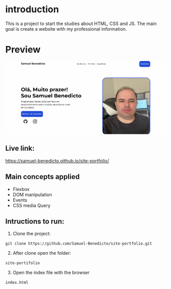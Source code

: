 # introduction

This is a project to start the studies about HTML, CSS and JS.
The main goal is create a website with my professional information.

# Preview

<img src="https://github.com/Samuel-Benedicto/site-portf-lio/blob/main/preview.png" heigth="500"/>

## Live link:

https://samuel-benedicto.github.io/site-portfolio/

## Main concepts applied

- Flexbox
- DOM manipulation
- Events
- CSS media Query

## Intructions to run:

1. Clone the project:

```
git clone https://github.com/Samuel-Benedicto/site-portfolio.git
```

2. After clone open the folder:

```
site-portifolio
```

3. Open the index file with the browser

```
index.html
```
